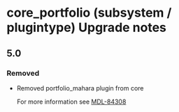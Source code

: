 # core_portfolio (subsystem / plugintype) Upgrade notes

## 5.0

### Removed

- Removed portfolio_mahara plugin from core

  For more information see [MDL-84308](https://tracker.moodle.org/browse/MDL-84308)
